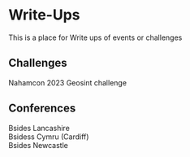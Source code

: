# Write-Ups
This is a place for Write ups of events or challenges 

## Challenges
Nahamcon 2023 Geosint challenge


## Conferences

Bsides Lancashire\
Bsidess Cymru (Cardiff)\
Bsides Newcastle
